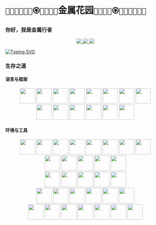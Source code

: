 # `🪻🌷🌼🌻🌺🌹🏵️🪷💮🌸💐`金属花园`💐🌸💮🪷🏵️🌹🌺🌻🌼🌷🪻`
### 你好，我是金属行者
<p align="center">
    <a title="Github Total Stars" target="_blank" href="https://github.com/adinlead">
        <img src="https://img.shields.io/github/stars/adinlead.svg?logo=star&label=Total%20Stars&color=success" />
    </a>
    <a title="Github Followers" target="_blank" href="https://github.com/adinlead">
        <img src="https://img.shields.io/badge/dynamic/json?label=GitHub&suffix=%20followers&query=%24.data.totalSubs&url=https%3A%2F%2Fapi.spencerwoo.com%2Fsubstats%2F%3Fsource%3Dgithub%26queryKey%3Dadinlead&color=blue&logo=github&longCache=true" />
    </a>
    <a title="My Web Site" target="_blank" href="https://me.itez.cc/">
        <img src="https://img.shields.io/badge/%E4%B8%AA%E4%BA%BA%E5%B0%8F%E7%AB%99-itez.cc-orange" />
    </a>
</p>

[![Typing SVG](https://readme-typing-svg.demolab.com?font=Zhi+Mang+Xing&size=24&pause=1000&color=654A67&random=false&width=435&lines=%E4%B8%87%E4%BA%8B%E4%B8%87%E7%89%A9%EF%BC%8C%E5%8F%98%E5%8C%96%E6%97%A0%E7%A9%B7%EF%BC%9B%E4%B8%87%E5%8F%98%E4%B8%8D%E7%A6%BB%EF%BC%8C%E5%AE%97%E4%B8%AD%E8%B6%8B%E5%BA%B8%EF%BC%9B;%E6%8D%9F%E7%9B%88%E8%A1%A5%E7%BC%BA%EF%BC%8C%E5%90%84%E5%BE%AA%E5%85%B6%E9%81%93%EF%BC%9B%E9%81%93%E6%B3%95%E8%87%AA%E7%84%B6%EF%BC%8C%E5%A6%99%E4%B8%8D%E5%8F%AF%E8%A8%80%E3%80%82)](https://git.io/typing-svg)

### 生存之道

#### 语言与框架
<div align="center">
    <img src="https://cdn.jsdelivr.net/gh/devicons/devicon/icons/java/java-original.svg" width="48" height="48"/>
    <img src="https://cdn.jsdelivr.net/gh/devicons/devicon/icons/javascript/javascript-plain.svg" width="48" height="48"/>
    <img src="https://cdn.jsdelivr.net/gh/devicons/devicon/icons/python/python-original.svg" width="48" height="48"/>
    <img src="https://cdn.jsdelivr.net/gh/devicons/devicon/icons/html5/html5-plain.svg" width="48" height="48"/>
    <img src="https://cdn.jsdelivr.net/gh/devicons/devicon/icons/lua/lua-original-wordmark.svg" width="48" height="48"/>
    <img src="https://cdn.jsdelivr.net/gh/devicons/devicon/icons/go/go-original.svg" width="48" height="48"/>
    <img src="https://cdn.jsdelivr.net/gh/devicons/devicon/icons/bash/bash-original.svg" width="48" height="48"/>
    <img src="https://cdn.jsdelivr.net/gh/devicons/devicon/icons/markdown/markdown-original.svg" width="48" height="48"/>
</div>

<div align="center">
    <!--Java -->
    <img src="https://cdn.jsdelivr.net/gh/devicons/devicon/icons/spring/spring-original.svg" width="48" height="48"/>
    <!--JavaScript-->
    <img src="https://cdn.jsdelivr.net/gh/devicons/devicon/icons/jquery/jquery-original.svg" width="48" height="48"/>
    <img src="https://cdn.jsdelivr.net/gh/devicons/devicon/icons/nodejs/nodejs-original.svg" width="48" height="48"/>
    <img src="https://cdn.jsdelivr.net/gh/devicons/devicon/icons/electron/electron-original.svg" width="48" height="48"/>
    <!--Python-->
    <img src="https://cdn.jsdelivr.net/gh/devicons/devicon/icons/flask/flask-original.svg" width="48" height="48"/>
    <!--HTML-->
    <img src="https://cdn.jsdelivr.net/gh/devicons/devicon/icons/bootstrap/bootstrap-original.svg" width="48" height="48"/>
</div>

#### 环境与工具
<div align="center">
    <!--Runtime-->
    <img src="https://cdn.jsdelivr.net/gh/devicons/devicon/icons/linux/linux-original.svg" width="48" height="48"/>
    <img src="https://cdn.jsdelivr.net/gh/devicons/devicon/icons/centos/centos-original.svg" width="48" height="48"/>
    <img src="https://cdn.jsdelivr.net/gh/devicons/devicon/icons/ubuntu/ubuntu-plain.svg" width="48" height="48"/>
    <img src="https://cdn.jsdelivr.net/gh/devicons/devicon/icons/redhat/redhat-original.svg" width="48" height="48"/>
    <img src="https://cdn.jsdelivr.net/gh/devicons/devicon/icons/windows8/windows8-original.svg" width="48"
         height="48"/>
    <img src="https://cdn.jsdelivr.net/gh/devicons/devicon/icons/android/android-original.svg" width="48" height="48"/>
    <img src="https://cdn.jsdelivr.net/gh/devicons/devicon/icons/apple/apple-original.svg" width="48" height="48"/>
    <img src="https://cdn.jsdelivr.net/gh/devicons/devicon/icons/debian/debian-original.svg" width="48" height="48"/>

</div>
<div align="center">
    <!--Center-->
    <img src="https://cdn.jsdelivr.net/gh/devicons/devicon/icons/ssh/ssh-original-wordmark.svg" width="48" height="48"/>
    <img src="https://cdn.jsdelivr.net/gh/devicons/devicon/icons/docker/docker-original.svg" width="48" height="48"/>
    <img src="https://cdn.jsdelivr.net/gh/devicons/devicon/icons/nginx/nginx-original.svg" width="48" height="48"/>
    <img src="https://cdn.jsdelivr.net/gh/devicons/devicon/icons/tomcat/tomcat-original.svg" width="48" height="48"/>
    <img src="https://cdn.jsdelivr.net/gh/devicons/devicon/icons/apache/apache-original.svg" width="48" height="48"/>

</div>
<div align="center">
    <!--Database-->
    <img src="https://cdn.jsdelivr.net/gh/devicons/devicon/icons/mysql/mysql-original.svg" width="48" height="48"/>
    <img src="https://cdn.jsdelivr.net/gh/devicons/devicon/icons/oracle/oracle-original.svg" width="48" height="48"/>
    <img src="https://cdn.jsdelivr.net/gh/devicons/devicon/icons/redis/redis-original.svg" width="48" height="48"/>
    <img src="https://cdn.jsdelivr.net/gh/devicons/devicon/icons/mongodb/mongodb-original.svg" width="48" height="48"/>
    <img src="https://cdn.jsdelivr.net/gh/devicons/devicon/icons/sqlite/sqlite-original.svg" width="48" height="48"/>

</div>
<div align="center">
    <!--IDE-->
    <img src="https://cdn.jsdelivr.net/gh/devicons/devicon/icons/jetbrains/jetbrains-original.svg" width="48"
         height="48"/>
    <img src="https://cdn.jsdelivr.net/gh/devicons/devicon/icons/intellij/intellij-original.svg" width="48"
         height="48"/>
    <img src="https://cdn.jsdelivr.net/gh/devicons/devicon/icons/pycharm/pycharm-original.svg" width="48" height="48"/>
    <img src="https://cdn.jsdelivr.net/gh/devicons/devicon/icons/atom/atom-original.svg" width="48" height="48"/>
    <img src="https://cdn.jsdelivr.net/gh/devicons/devicon/icons/vscode/vscode-original.svg" width="48" height="48"/>
    <img src="https://cdn.jsdelivr.net/gh/devicons/devicon/icons/androidstudio/androidstudio-original.svg" width="48" height="48"/>
</div>
<div align="center">
    <!--Code Manager-->
    <img src="https://cdn.jsdelivr.net/gh/devicons/devicon/icons/github/github-original.svg" width="48" height="48"/>
    <img src="https://cdn.jsdelivr.net/gh/devicons/devicon/icons/gitter/gitter-plain.svg" width="48" height="48"/>
    <img src="https://cdn.jsdelivr.net/gh/devicons/devicon/icons/github/github-original.svg" width="48" height="48"/>
    <img src="https://cdn.jsdelivr.net/gh/devicons/devicon/icons/subversion/subversion-original.svg" width="48" height="48"/>
    <!--Debug-->
    <img src="https://cdn.jsdelivr.net/gh/devicons/devicon/icons/chrome/chrome-original.svg" width="48" height="48"/>
    <img src="https://cdn.jsdelivr.net/gh/devicons/devicon/icons/gimp/gimp-original.svg" width="48" height="48"/>
    <img src="https://cdn.jsdelivr.net/gh/devicons/devicon/icons/vim/vim-original.svg" width="48" height="48"/>
</div>

### 
<!--
**adinlead/adinlead** is a ✨ _special_ ✨ repository because its `README.md` (this file) appears on your GitHub profile.

Here are some ideas to get you started:

- 🔭 I’m currently working on ...
- 🌱 I’m currently learning ...
- 👯 I’m looking to collaborate on ...
- 🤔 I’m looking for help with ...
- 💬 Ask me about ...
- 📫 How to reach me: ...
- 😄 Pronouns: ...
- ⚡ Fun fact: ...
-->
